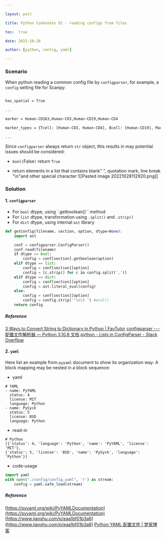 ```yaml
---

layout: post

title: Python Cooknotes 01 - reading configs from files

toc:  true

date: 2022-10-28

author: [python, config, yaml]

---
```



### Scenario

When python reading a common config file by `configparser`, for example, a `config` setting file for Scanpy:

``` config.txt

has_spatial = True

...

marker = Human-CD163,Human-CD3,Human-CD19,Human-CD4

marker_types = {Tcell: [Human-CD3, Human-CD4], Bcell: [Human-CD19], Macrophages: [Human-CD163], Other: []}

...

```

Since `configparser` always return `str` object, this results in may potential issues should be considered:

+ `bool(`False`)` return `True`

+ return elements in a list that contains blank" ", quotation mark, line break "\n"and other special character
![[Pasted image 20221028112920.png]]

### Solution
#### 1. `configparser`
+ For `bool` dtype, using `.getboolean()`` method
+ For `list` dtype, transformation using `.split()` and `.strip()`
+ For `dict` dtype, using internal `ast` library
``` python
def getConfig(filename, section, option, dtype=None):
    import ast

    conf = configparser.ConfigParser()
    conf.read(filename)
    if dtype == bool:
        config = conf[section].getboolean(option)
    elif dtype == list:
        config = conf[section][option]
        config = [c.strip() for c in config.split(',')]
    elif dtype == dict:
        config = conf[section][option]
        config = ast.literal_eval(config)
    else:
        config = conf[section][option]
        config = config.strip('"\n\t ') #eval()
    return config
```

##### Reference
[3 Ways to Convert String to Dictionary in Python | FavTutor](https://favtutor.com/blogs/string-to-dict-python)
[configparser --- 配置文件解析器 — Python 3.10.8 文档](https://docs.python.org/zh-cn/3.10/library/configparser.html)
[python - Lists in ConfigParser - Stack Overflow](https://stackoverflow.com/questions/335695/lists-in-configparser)

#### 2. `yaml`

Here list an example from `pyyaml` document to show its organization way: 
A block mapping may be nested in a block sequence:
+ yaml
```
# YAML
- name: PyYAML
  status: 4
  license: MIT
  language: Python
- name: PySyck
  status: 5
  license: BSD
  language: Python
```
+ read-in
```
# Python
[{'status': 4, 'language': 'Python', 'name': 'PyYAML', 'license': 'MIT'},
{'status': 5, 'license': 'BSD', 'name': 'PySyck', 'language': 'Python'}]
```
+ code-usage
``` python
import yaml
with open("./config/config.yaml", 'r') as stream: 
    config = yaml.safe_load(stream) 
```

##### Reference
[https://pyyaml.org/wiki/PyYAMLDocumentation](https://pyyaml.org/wiki/PyYAMLDocumentation)
[https://www.jianshu.com/p/eaa1bf01b3a6](https://www.jianshu.com/p/eaa1bf01b3a6)
[Python YAML 配置文件 | 梦家博客](https://dreamhomes.top/posts/202104251804/)